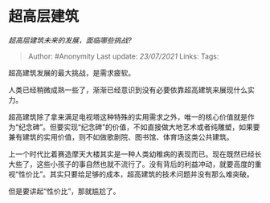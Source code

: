 # 超高层建筑
*超高层建筑未来的发展，面临哪些挑战?*

> Author: #Anonymity
> Last update: *23/07/2021*
> Links:
> Tags:

超高建筑发展的最大挑战，是需求疲软。

人类已经稍微成熟一些了，渐渐已经意识到没有必要依靠超高建筑来展现什么实力。

超高建筑除了拿来满足电视塔这种特殊的实用需求之外，唯一的核心价值就是作为“纪念碑”。但要实现“纪念碑”的价值，不如直接做大地艺术或者纯雕塑，如果要兼有建筑的实用价值，则不如做歌剧院、图书馆、体育场这类公共建筑。

上一个时代比着赛造摩天大楼其实是一种人类幼稚病的表现而已。现在既然已经长大些了，这些小孩子的事自然也就不流行了。没有背后的利益冲动，就要高度的重视“性价比”。其实只要给足够的成本，超高建筑的技术问题并没有那么难突破。

但是要讲起“性价比”，那就尴尬了。

